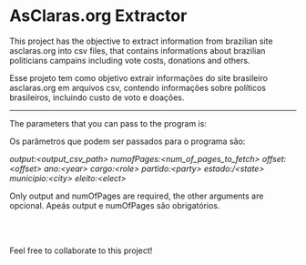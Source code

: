 # AsClaras.org Extractor

This project has the objective to extract information from brazilian site asclaras.org into csv files, that contains informations about brazilian politicians campains including vote costs, donations and others.

Esse projeto tem como objetivo extrair informações do site brasileiro asclaras.org em arquivos csv, contendo informações sobre políticos brasileiros, incluindo custo de voto e doações.
<hr>

The parameters that you can pass to the program is:

Os parâmetros que podem ser passados para o programa são:

<i>output:\<output_csv_path\> numofPages:\<num_of_pages_to_fetch\> offset:\<offset\> ano:\<year\> cargo:\<role\> partido:\<party\> estado:/<state\> municipio:\<city\> eleito:\<elect\></i>

Only output and numOfPages are required, the other arguments are opcional.
Apeás output e numOfPages são obrigatórios.

<br>
<br>

Feel free to collaborate to this project!
